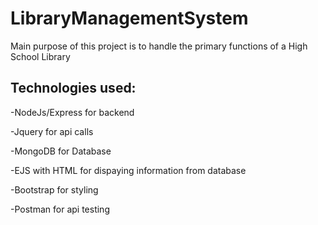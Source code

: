 # LibraryManagementSystem


Main purpose of this project is to handle the primary functions of a High School Library

## Technologies used:
-NodeJs/Express for backend

-Jquery for api calls

-MongoDB for Database

-EJS with HTML for dispaying information from database 

-Bootstrap for styling

-Postman for api testing
